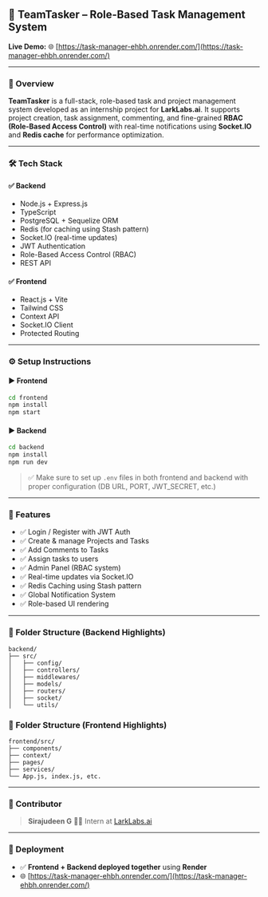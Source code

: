 ## 📌 TeamTasker – Role-Based Task Management System

**Live Demo:** 🌐 [https://task-manager-ehbh.onrender.com/](https://task-manager-ehbh.onrender.com/)

---

### 📖 Overview

**TeamTasker** is a full-stack, role-based task and project management system developed as an internship project for **LarkLabs.ai**.
It supports project creation, task assignment, commenting, and fine-grained **RBAC (Role-Based Access Control)** with real-time notifications using **Socket.IO** and **Redis cache** for performance optimization.

---

### 🛠 Tech Stack

#### ✅ Backend

* Node.js + Express.js
* TypeScript
* PostgreSQL + Sequelize ORM
* Redis (for caching using Stash pattern)
* Socket.IO (real-time updates)
* JWT Authentication
* Role-Based Access Control (RBAC)
* REST API

#### ✅ Frontend

* React.js + Vite
* Tailwind CSS
* Context API
* Socket.IO Client
* Protected Routing

---

### ⚙️ Setup Instructions

#### ▶️ Frontend

```bash
cd frontend
npm install
npm start
```

#### ▶️ Backend

```bash
cd backend
npm install
npm run dev
```

> ✅ Make sure to set up `.env` files in both frontend and backend with proper configuration (DB URL, PORT, JWT\_SECRET, etc.)

---

### 🧠 Features

* ✅ Login / Register with JWT Auth
* ✅ Create & manage Projects and Tasks
* ✅ Add Comments to Tasks
* ✅ Assign tasks to users
* ✅ Admin Panel (RBAC system)
* ✅ Real-time updates via Socket.IO
* ✅ Redis Caching using Stash pattern
* ✅ Global Notification System
* ✅ Role-based UI rendering

---

### 🧾 Folder Structure (Backend Highlights)

```
backend/
├── src/
│   ├── config/
│   ├── controllers/
│   ├── middlewares/
│   ├── models/
│   ├── routers/
│   ├── socket/
│   └── utils/
```

### 🧾 Folder Structure (Frontend Highlights)

```
frontend/src/
├── components/
├── context/
├── pages/
├── services/
└── App.js, index.js, etc.
```

---

### 👤 Contributor

> **Sirajudeen G**
> 🧑‍💻 Intern at [LarkLabs.ai](https://larklabs.ai)

---

### 📌 Deployment

* ✅ **Frontend + Backend deployed together** using **Render**
* 🌐 [https://task-manager-ehbh.onrender.com/](https://task-manager-ehbh.onrender.com/)
